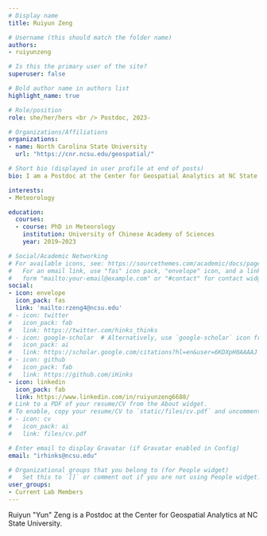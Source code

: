 ```yaml
---
# Display name
title: Ruiyun Zeng

# Username (this should match the folder name)
authors:
- ruiyunzeng

# Is this the primary user of the site?
superuser: false

# Bold author name in authors list
highlight_name: true

# Role/position
role: she/her/hers <br /> Postdoc, 2023-

# Organizations/Affiliations
organizations:
- name: North Carolina State University
  url: "https://cnr.ncsu.edu/geospatial/"

# Short bio (displayed in user profile at end of posts)
bio: I am a Postdoc at the Center for Geospatial Analytics at NC State University.

interests:
- Meteorology

education:
  courses:
  - course: PhD in Meteorology
    institution: University of Chinese Academy of Sciences
    year: 2019–2023

# Social/Academic Networking
# For available icons, see: https://sourcethemes.com/academic/docs/page-builder/#icons
#   For an email link, use "fas" icon pack, "envelope" icon, and a link in the
#   form "mailto:your-email@example.com" or "#contact" for contact widget.
social:
- icon: envelope
  icon_pack: fas
  link: 'mailto:rzeng4@ncsu.edu'
# - icon: twitter
#   icon_pack: fab
#   link: https://twitter.com/hinks_thinks
# - icon: google-scholar  # Alternatively, use `google-scholar` icon from `ai` icon pack
#   icon_pack: ai
#   link: https://scholar.google.com/citations?hl=en&user=6KDXpH0AAAAJ
# - icon: github
#   icon_pack: fab
#   link: https://github.com/iHinks
- icon: linkedin
  icon_pack: fab
  link: https://www.linkedin.com/in/ruiyunzeng6688/
# Link to a PDF of your resume/CV from the About widget.
# To enable, copy your resume/CV to `static/files/cv.pdf` and uncomment the lines below.
# - icon: cv
#   icon_pack: ai
#   link: files/cv.pdf

# Enter email to display Gravatar (if Gravatar enabled in Config)
email: "irhinks@ncsu.edu"

# Organizational groups that you belong to (for People widget)
#   Set this to `[]` or comment out if you are not using People widget.
user_groups:
- Current Lab Members
---
```


Ruiyun "Yun" Zeng is a Postdoc at the Center for Geospatial Analytics at NC State University.
